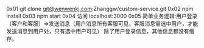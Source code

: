 0x01
git clone git@wenwenkj.com:Zhanggw/custom-service.git
0x02
npm install
0x03
npm start
0x04
访问 localhost:3000
0x05
简单业务逻辑:用户登录（客户和客服）=>发送消息（用户消息所有客服可见，客服消息需选中用户，才能发送消息到用户处，只有选中用户可见）
除了用户登录信息，其他信息都没有缓存。
